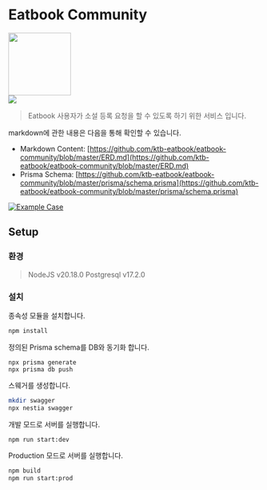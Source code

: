 # Eatbook Community  

<div>
  <img width="125" height="125" src="https://github.com/user-attachments/assets/3d0a2b45-d5a8-40e0-b055-5caf6e9d2e36">  
</div>  

<div>
  <a href="https://play.google.com/store/apps/details?id=com.eatbook.eatbook_app&pli=1"><img src="https://img.shields.io/badge/Google Play-Download%2B-orange.svg?style=flat"></a>
</div>


>Eatbook 사용자가 소설 등록 요청을 할 수 있도록 하기 위한 서비스 입니다.  

markdown에 관한 내용은 다음을 통해 확인할 수 있습니다.  

  - Markdown Content: [https://github.com/ktb-eatbook/eatbook-community/blob/master/ERD.md](https://github.com/ktb-eatbook/eatbook-community/blob/master/ERD.md)
  - Prisma Schema: [https://github.com/ktb-eatbook/eatbook-community/blob/master/prisma/schema.prisma](https://github.com/ktb-eatbook/eatbook-community/blob/master/prisma/schema.prisma)  


[![Example Case](https://github.com/user-attachments/assets/aebdc9d3-bf50-4fe5-a39b-48dab47e9f5d)](https://github.com/ktb-eatbook/eatbook-community/blob/master/ERD.md)  
  
   




## Setup  

### 환경  

>NodeJS v20.18.0 Postgresql v17.2.0

### 설치  

종속성 모듈을 설치합니다.  

```bash
npm install
```  

정의된 Prisma schema를 DB와 동기화 합니다.

```prisma
npx prisma generate  
npx prisma db push
```  

스웨거를 생성합니다.  

```bash
mkdir swagger
npx nestia swagger
```

개발 모드로 서버를 실행합니다.

```bash
npm run start:dev
```  

Production 모드로 서버를 실행합니다.

```bash
npm build  
npm run start:prod
```